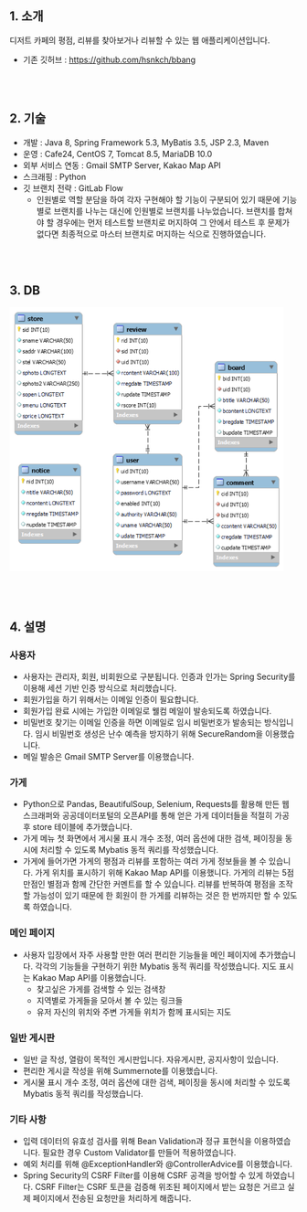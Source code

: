 ## 1. 소개

디저트 카페의 평점, 리뷰를 찾아보거나 리뷰할 수 있는 웹 애플리케이션입니다.
- 기존 깃허브 : https://github.com/hsnkch/bbang

<br><br>

## 2. 기술

- 개발 : Java 8, Spring Framework 5.3, MyBatis 3.5, JSP 2.3, Maven
- 운영 : Cafe24, CentOS 7, Tomcat 8.5, MariaDB 10.0
- 외부 서비스 연동 : Gmail SMTP Server, Kakao Map API
- 스크래핑 : Python
- 깃 브랜치 전략 : GitLab Flow
  - 인원별로 역할 분담을 하여 각자 구현해야 할 기능이 구분되어 있기 때문에 기능별로 브랜치를 나누는 대신에 인원별로 브랜치를 나누었습니다. 브랜치를 합쳐야 할 경우에는 먼저 테스트할 브랜치로 머지하여 그 안에서 테스트 후 문제가 없다면 최종적으로 마스터 브랜치로 머지하는 식으로 진행하였습니다.

<br><br>

## 3. DB

<img width="480" src="ERD.png">

<br><br>

## 4. 설명

### 사용자

- 사용자는 관리자, 회원, 비회원으로 구분됩니다. 인증과 인가는 Spring Security를 이용해 세션 기반 인증 방식으로 처리했습니다.
- 회원가입을 하기 위해서는 이메일 인증이 필요합니다.
- 회원가입 완료 시에는 가입한 이메일로 웰컴 메일이 발송되도록 하였습니다.
- 비밀번호 찾기는 이메일 인증을 하면 이메일로 임시 비밀번호가 발송되는 방식입니다. 임시 비밀번호 생성은 난수 예측을 방지하기 위해 SecureRandom을 이용했습니다.
- 메일 발송은 Gmail SMTP Server를 이용했습니다.

### 가게

- Python으로 Pandas, BeautifulSoup, Selenium, Requests를 활용해 만든 웹 스크래퍼와 공공데이터포털의 오픈API를 통해 얻은 가게 데이터들을 적절히 가공 후 store 테이블에 추가했습니다.
- 가게 메뉴 첫 화면에서 게시물 표시 개수 조정, 여러 옵션에 대한 검색, 페이징을 동시에 처리할 수 있도록 Mybatis 동적 쿼리를 작성했습니다.
- 가게에 들어가면 가게의 평점과 리뷰를 포함하는 여러 가게 정보들을 볼 수 있습니다. 가게 위치를 표시하기 위해 Kakao Map API를 이용했니다. 가게의 리뷰는 5점 만점인 별점과 함께 간단한 커멘트를 할 수 있습니다. 리뷰를 반복하여 평점을 조작할 가능성이 있기 때문에 한 회원이 한 가게를 리뷰하는 것은 한 번까지만 할 수 있도록 하였습니다.

### 메인 페이지

- 사용자 입장에서 자주 사용할 만한 여러 편리한 기능들을 메인 페이지에 추가했습니다. 각각의 기능들을 구현하기 위한 Mybatis 동적 쿼리를 작성했습니다. 지도 표시는 Kakao Map API를 이용했습니다.
  - 찾고싶은 가게를 검색할 수 있는 검색창
  - 지역별로 가게들을 모아서 볼 수 있는 링크들
  - 유저 자신의 위치와 주변 가게들 위치가 함께 표시되는 지도

### 일반 게시판

- 일반 글 작성, 열람이 목적인 게시판입니다. 자유게시판, 공지사항이 있습니다.
- 편리한 게시글 작성을 위해 Summernote를 이용했습니다.
- 게시물 표시 개수 조정, 여러 옵션에 대한 검색, 페이징을 동시에 처리할 수 있도록 Mybatis 동적 쿼리를 작성했습니다.

### 기타 사항

- 입력 데이터의 유효성 검사를 위해 Bean Validation과 정규 표현식을 이용하였습니다. 필요한 경우 Custom Validator를 만들어 적용하였습니다.
- 예외 처리를 위해 @ExceptionHandler와 @ControllerAdvice를 이용했습니다.
- Spring Security의 CSRF Filter를 이용해 CSRF 공격을 방어할 수 있게 하였습니다. CSRF Filter는 CSRF 토큰을 검증해 위조된 페이지에서 받는 요청은 거르고 실제 페이지에서 전송된 요청만을 처리하게 해줍니다.
